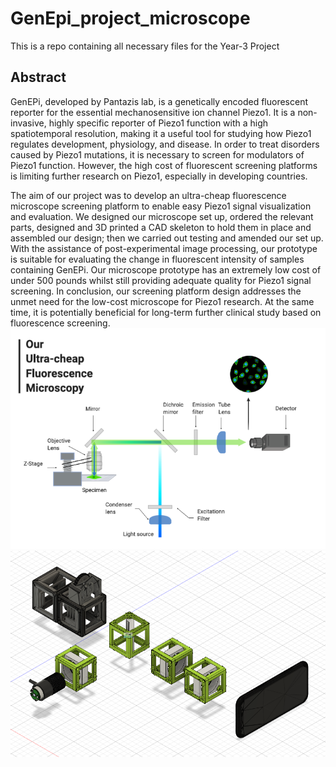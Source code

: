 # GenEpi_project_microscope
This is a repo containing all necessary files for the Year-3 Project

## Abstract 
GenEPi, developed by Pantazis lab, is a genetically encoded fluorescent reporter for the essential mechanosensitive ion channel Piezo1. It is a non-invasive, highly specific reporter of Piezo1 function with a high spatiotemporal resolution, making it a useful tool for studying how Piezo1 regulates development, physiology, and disease. In order to treat disorders caused by Piezo1 mutations, it is necessary to screen for modulators of Piezo1 function. However, the high cost of fluorescent screening platforms is limiting further research on Piezo1, especially in developing countries. 
  
The aim of our project was to develop an ultra-cheap fluorescence microscope screening platform to enable easy Piezo1 signal visualization and evaluation. We designed our microscope set up, ordered the relevant parts, designed and 3D printed a CAD skeleton to hold them in place and assembled our design; then we carried out testing and amended our set up. With the assistance of post-experimental image processing, our prototype is suitable for evaluating the change in fluorescent intensity of samples containing GenEPi. Our microscope prototype has an extremely low cost of under 500 pounds whilst still providing adequate quality for Piezo1 signal screening. In conclusion, our screening platform design addresses the unmet need for the low-cost microscope for Piezo1 research. At the same time, it is potentially beneficial for long-term further clinical study based on fluorescence screening.  
![2D Design](https://github.com/Feanor007/GenEpi_project_microscope/blob/main/Fluorescence%20Microscopy_new.png?raw=true "Optional Title")
![3D Design](https://github.com/Feanor007/GenEpi_project_microscope/blob/main/prototype_planB.PNG?raw=true "Optional Title")
